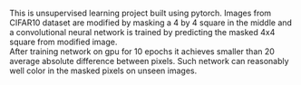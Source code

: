 This is unsupervised learning project built using pytorch. Images from CIFAR10 dataset are modified by masking a 4 by 4 square in the middle and a convolutional neural network is trained by predicting the masked 4x4 square from modified image.\
After training network on gpu for 10 epochs it achieves smaller than 20 average absolute difference between pixels. Such network can reasonably well color in the masked pixels on unseen images.
